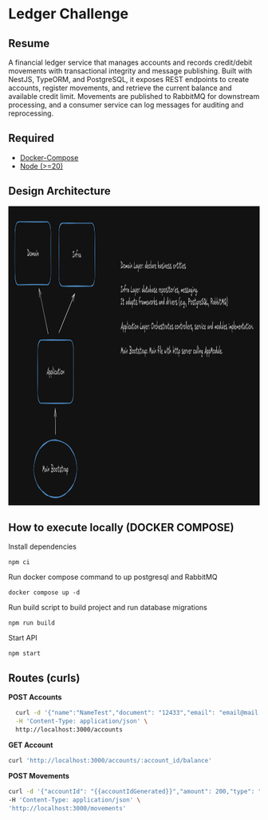 # Ledger Challenge

## Resume

A financial ledger service that manages accounts and records credit/debit movements with transactional integrity and message publishing. Built with NestJS, TypeORM, and PostgreSQL, it exposes REST endpoints to create accounts, register movements, and retrieve the current balance and available credit limit. Movements are published to RabbitMQ for downstream processing, and a consumer service can log messages for auditing and reprocessing.

## Required

- [Docker-Compose](https://docs.docker.com/compose/install/linux/)
- [Node (>=20)](https://nodejs.org/en/)

## Design Architecture

<img src="assets/ledger-arch.png" alt="Architecture" width="800" height="600">

## How to execute locally (DOCKER COMPOSE)

Install dependencies

```
npm ci
```

Run docker compose command to up postgresql and RabbitMQ

```
docker compose up -d
```

Run build script to build project and run database migrations

```
npm run build
```

Start API

```
npm start
```

## Routes (curls)

**POST Accounts**

```bash
  curl -d '{"name":"NameTest","document": "12433","email": "email@mail.com"}' \
  -H 'Content-Type: application/json' \
  http://localhost:3000/accounts
```

**GET Account**

```bash
curl 'http://localhost:3000/accounts/:account_id/balance'
```

**POST Movements**

```bash
curl -d '{"accountId": "{{accountIdGenerated}}","amount": 200,"type": "DEBIT","description": "Teste"}' \
-H 'Content-Type: application/json' \
'http://localhost:3000/movements'

```
